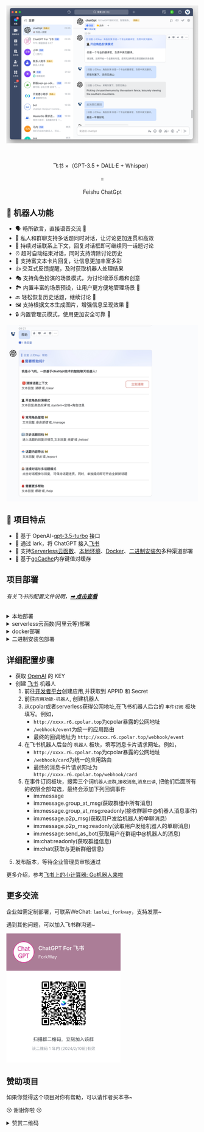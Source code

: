 
<p align='center'>
    <img src='./docs/img3.png' alt='' width='800'/>
</p>

<br>

<p align='center'>
   飞书 ×（GPT-3.5 + DALL·E + Whisper）
<br>
<br>
=
<br>
<br>
    Feishu ChatGpt
</p>

## 👻 机器人功能

- 🗣 畅所欲言，直接语音交流 🚧
- 💬 私人和群聊支持多话题同时对话，让讨论更加连贯和高效
- 🔄 持续对话联系上下文，回复对话框即可继续同一话题讨论
- ⏰ 超时自动结束对话，同时支持清除讨论历史
- 📝 支持富文本卡片回复，让信息更加丰富多彩
- 👍 交互式反馈提醒，及时获取机器人处理结果
- 🎭 支持角色扮演的场景模式，为讨论增添乐趣和创意
- 🏞 内置丰富的场景预设，让用户更方便地管理场景  🚧
- 🔙 轻松恢复历史话题，继续讨论  🚧
- 🖼 支持根据文本生成图片，增强信息呈现效果  🚧
- 🔒 内置管理员模式，使用更加安全可靠 🚧


<p align='center'>
    <img src='./docs/help.png' alt='' width='600'/>
</p>

## 🌟 项目特点
- 🍏 基于 OpenAI-[gpt-3.5-turbo](https://platform.openai.com/account/api-keys) 接口
- 🍎 通过 lark，将 ChatGPT 接入[飞书](https://open.feishu.cn/app)
- 🥒 支持[Serverless云函数](https://github.com/serverless-devs/serverless-devs)、[本地环境](https://dashboard.cpolar.com/login)、[Docker](https://www.docker.com/)、[二进制安装包](https://github.com/Leizhenpeng/feishu-chatgpt/releases/)多种渠道部署
- 🍋 基于[goCache](https://github.com/patrickmn/go-cache)内存键值对缓存


## 项目部署

######  有关飞书的配置文件说明，**[➡︎ 点击查看](#详细配置步骤)**


<details>
    <summary>本地部署</summary>
<br>

``` bash
git clone git@github.com:Leizhenpeng/feishu-chatgpt.git
cd feishu-chatgpt/code
```
如果你的服务器没有公网 IP，可以使用反向代理的方式

飞书的服务器在国内对ngrok的访问速度很慢，所以推荐使用一些国内的反向代理服务商
- [cpolar](https://dashboard.cpolar.com/)
- [natapp](https://natapp.cn/)


```bash
# 配置config.yaml
mv config.example.yaml config.yaml

//测试部署
go run main.go
cpolar http 9000

//正式部署
nohup cpolar http 9000 -log=stdout &

//查看服务器状态
https://dashboard.cpolar.com/status

// 下线服务
ps -ef | grep cpolar
kill -9 PID
```

更多详细介绍，参考[飞书上的小计算器: Go机器人来啦](https://www.bilibili.com/video/BV1nW4y1378T/)

<br>

</details>


<details>
    <summary>serverless云函数(阿里云等)部署</summary>
<br>

```bash
git clone git@github.com:Leizhenpeng/feishu-chatgpt.git
cd feishu-chatgpt/code
```

安装[severless](https://docs.serverless-devs.com/serverless-devs/quick_start)工具
```bash
# 配置config.yaml
mv config.example.yaml config.yaml
# 安装severless cli
npm install @serverless-devs/s -g
```

修改`s.yaml`中的部署地区和部署秘钥
```
edition: 1.0.0
name: feishuBot-chatGpt
access: "aliyun" #  修改自定义的秘钥别称

vars: # 全局变量
  region: "cn-hongkong" #  修改云函数想要部署地区

```

一键部署
``` bash
cd ..
s deploy
```

更多详细介绍，参考[仅需1min，用Serverless部署基于 gin 的飞书机器人](https://www.bilibili.com/video/BV1nW4y1378T/)
<br>

</details>


<details>
    <summary>docker部署</summary>
<br>

``` bash
docker build -t feishu-chatgpt:latest .
docker run -d --name feishu-chatgpt -p 9000:9000 \
--env APP_ID=xxx \
--env APP_SECRET=xxx \
--env APP_ENCRYPT_KEY=xxx \
--env APP_VERIFICATION_TOKEN=xxx \
--env BOT_NAME=chatGpt \
--env OPENAI_KEY=sk-xxx \
feishu-chatgpt:latest
```
------------

小白简易化docker部署

- docker地址: https://hub.docker.com/r/leizhenpeng/feishu-chatgpt
``` bash
docker run -d --restart=always --name feishu-chatgpt2 -p 9000:9000 -v /etc/localtime:/etc/localtim:ro  \
--env APP_ID=xxx \
--env APP_SECRET=xxx \
--env APP_ENCRYPT_KEY=xxx \
--env APP_VERIFICATION_TOKEN=xxx \
--env BOT_NAME=chatGpt \
--env OPENAI_KEY=sk-xxx \
dockerproxy.com/leizhenpeng/feishu-chatgpt:latest
```

事件回调地址: http://IP:9000/webhook/event
卡片回调地址: http://IP:9000/webhook/card

把它填入飞书后台
<br>

</details>

<details>
    <summary>二进制安装包部署</summary>
<br>

1. 进入[release页面](https://github.com/Leizhenpeng/feishu-chatgpt/releases/) 下载对应的安装包
2. 解压安装包,修改config.example.yml中配置信息,另存为config.yml
3. 运行程序入口文件 `feishu-chatgpt`

事件回调地址: http://IP:9000/webhook/event
卡片回调地址: http://IP:9000/webhook/card

</details>

## 详细配置步骤

-  获取 [OpenAI](https://platform.openai.com/account/api-keys) 的 KEY
-  创建 [飞书](https://open.feishu.cn/) 机器人
    1. 前往[开发者平台](https://open.feishu.cn/app?lang=zh-CN)创建应用,并获取到 APPID 和 Secret
    2. 前往`应用功能-机器人`, 创建机器人
    3. 从cpolar或者serverless获得公网地址,在飞书机器人后台的 `事件订阅` 板块填写。例如，
        - `http://xxxx.r6.cpolar.top`为cpolar暴露的公网地址
        - `/webhook/event`为统一的应用路由
        - 最终的回调地址为 `http://xxxx.r6.cpolar.top/webhook/event`
    4. 在飞书机器人后台的 `机器人` 板块，填写消息卡片请求网址。例如，
        - `http://xxxx.r6.cpolar.top`为cpolar暴露的公网地址
        - `/webhook/card`为统一的应用路由
        - 最终的消息卡片请求网址为 `http://xxxx.r6.cpolar.top/webhook/card`
    5. 在事件订阅板块，搜索三个词`机器人进群`,`接收消息`,`消息已读`, 把他们后面所有的权限全部勾选，最终会添加下列回调事件
        - im:message
        - im:message.group_at_msg(获取群组中所有消息)
        - im:message.group_at_msg:readonly(接收群聊中@机器人消息事件)
        - im:message.p2p_msg(获取用户发给机器人的单聊消息)
        - im:message.p2p_msg:readonly(读取用户发给机器人的单聊消息)
        - im:message:send_as_bot(获取用户在群组中@机器人的消息)
        - im:chat:readonly(获取群组信息)
        - im:chat(获取与更新群组信息)
5. 发布版本，等待企业管理员审核通过

更多介绍，参考[飞书上的小计算器: Go机器人来啦](https://www.bilibili.com/video/BV12M41187rV/)


## 更多交流

企业如需定制部署，可联系WeChat: `laolei_forkway`，支持发票~

遇到其他问题，可以加入飞书群沟通~

<img src='./docs/talk.png' alt='' width='300'/>

## 赞助项目

如果你觉得这个项目对你有帮助，可以请作者买本书~

😚 谢谢你啦 😚

<details>
    <summary>赞赏二维码</summary>
    <img width="400" src="https://user-images.githubusercontent.com/50035229/222702169-cec777f9-cb0c-4f6a-90e5-418959e668e5.png">
</details>
